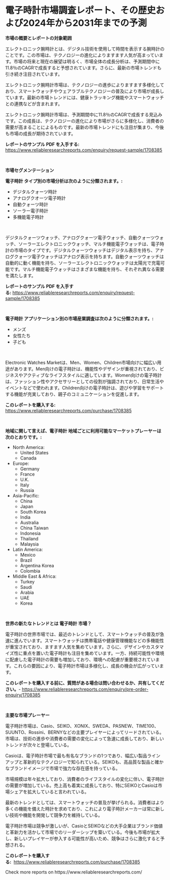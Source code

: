<p><h1>電子時計市場調査レポート、その歴史および2024年から2031年までの予測</h1></p><p><strong>市場の概要とレポートの対象範囲</strong></p>
<p><p>エレクトロニック腕時計とは、デジタル技術を使用して時間を表示する腕時計のことです。この市場は、テクノロジーの進化によりますます人気が高まっています。市場の将来と現在の展望は明るく、市場全体の成長分析は、予測期間中に11.8％のCAGRで成長すると予想されています。さらに、最新の市場トレンドも引き続き注目されています。</p><p>エレクトロニック腕時計市場は、テクノロジーの進歩によりますます多様化しており、スマートウォッチやウェアラブルテクノロジーの普及により市場が成長しています。最新の市場トレンドには、健康トラッキング機能やスマートウォッチとの連携などが含まれます。</p><p>エレクトロニック腕時計市場は、予測期間中に11.8％のCAGRで成長する見込みです。この成長は、テクノロジーの進化により市場がさらに多様化し、消費者の需要が高まることによるものです。最新の市場トレンドにも注目が集まり、今後も市場の成長が期待されています。</p></p>
<p><strong>レポートのサンプル PDF を入手する:</strong> <a href="https://www.reliableresearchreports.com/enquiry/request-sample/1708385">https://www.reliableresearchreports.com/enquiry/request-sample/1708385</a></p>
<p>&nbsp;</p>
<p><strong>市場セグメンテーション</strong></p>
<p><strong>電子時計 タイプ別の市場分析は次のように分類されます。:</strong></p>
<p><ul><li>デジタルクォーツ時計</li><li>アナログクオーツ電子時計</li><li>自動クォーツ時計</li><li>ソーラー電子時計</li><li>多機能電子時計</li></ul></p>
<p>&nbsp;</p>
<p><p>デジタルクォーツウォッチ、アナログクォーツ電子ウォッチ、自動クォーツウォッチ、ソーラーエレクトロニックウォッチ、マルチ機能電子ウォッチは、電子時計の市場のタイプです。デジタルクォーツウォッチはデジタル表示を持ち、アナログクォーツ電子ウォッチはアナログ表示を持ちます。自動クォーツウォッチは自動的に動く機能を持ち、ソーラーエレクトロニックウォッチは太陽光で充電可能です。マルチ機能電子ウォッチはさまざまな機能を持ち、それぞれ異なる需要を満たします。</p></p>
<p><strong>レポートのサンプル PDF を入手する:</strong>&nbsp;<a href="https://www.reliableresearchreports.com/enquiry/request-sample/1708385">https://www.reliableresearchreports.com/enquiry/request-sample/1708385</a></p>
<p>&nbsp;</p>
<p><strong> 電子時計 アプリケーション別の市場産業調査は次のように分類されます。:</strong></p>
<p><ul><li>メンズ</li><li>女性たち</li><li>子ども</li></ul></p>
<p>&nbsp;</p>
<p><p>Electronic Watches Marketは、Men、Women、Children市場向けに幅広い用途があります。Men向けの電子時計は、機能性やデザインが重視されており、ビジネスやアクティブなライフスタイルに適しています。Women向けの電子時計は、ファッション性やアクセサリーとしての役割が強調されており、日常生活やイベントなどで使われます。Children向けの電子時計は、遊びや学習をサポートする機能が充実しており、親子のコミュニケーションを促進します。</p></p>
<p><strong>このレポートを購入する:</strong>&nbsp; <a href="https://www.reliableresearchreports.com/purchase/1708385">https://www.reliableresearchreports.com/purchase/1708385</a></p>
<p>&nbsp;</p>
<p><strong>地域に関して言えば、電子時計 地域ごとに利用可能なマーケットプレーヤーは次のとおりです。:</strong></p>
<p><ul>
    <li>
        North America:
        <ul>
            <li>United States</li>
            <li>Canada</li>
        </ul>
    </li>
    <li>
        Europe:
        <ul>
            <li>Germany</li>
            <li>France</li>
            <li>U.K.</li>
            <li>Italy</li>
            <li>Russia</li>
        </ul>
    </li>
    <li>
        Asia-Pacific:
        <ul>
            <li>China</li>
            <li>Japan</li>
            <li>South Korea</li>
            <li>India</li>
            <li>Australia</li>
            <li>China Taiwan</li>
            <li>Indonesia</li>
            <li>Thailand</li>
            <li>Malaysia</li>
        </ul>
    </li>
    <li>
        Latin America:
        <ul>
            <li>Mexico</li>
            <li>Brazil</li>
            <li>Argentina Korea</li>
            <li>Colombia</li>
        </ul>
    </li>
    <li>
        Middle East & Africa:
        <ul>
            <li>Turkey</li>
            <li>Saudi</li>
            <li>Arabia</li>
            <li>UAE</li>
            <li>Korea</li>
        </ul>
    </li>
    </ul></p>
<p>&nbsp;</p>
<p><strong>世界の新たなトレンドとは 電子時計 市場？</strong></p>
<p><p>電子時計の世界市場では、最近のトレンドとして、スマートウォッチの普及が急速に進んでいます。スマートウォッチは携帯電話や健康管理機能などの多機能性が重宝されており、ますます人気を集めています。さらに、デザインやカスタマイズ性に重点を置いた電子時計も注目を集めています。一方、持続可能性や環境に配慮した電子時計の需要も増加しており、環境への配慮が重要視されています。これらの要因により、電子時計市場は多様化し、成長の機会が広がっています。</p></p>
<p><strong>このレポートを購入する前に、質問がある場合は問い合わせるか、共有してください。</strong>- <a href="https://www.reliableresearchreports.com/enquiry/pre-order-enquiry/1708385">https://www.reliableresearchreports.com/enquiry/pre-order-enquiry/1708385</a></p>
<p>&nbsp;</p>
<p><strong>主要な市場プレーヤー</strong></p>
<p><p>電子時計市場は、Casio、SEIKO、XONIX、SWEDA、PASNEW、TIME100、SUUNTO、Rossini、BERNYなどの主要プレイヤーによってリードされている。市場は、技術の進歩や消費者の需要の変化によって急速に成長しており、新しいトレンドが次々と登場している。</p><p>Casioは、電子時計市場で最も有名なブランドの1つであり、幅広い製品ラインアップと革新的なテクノロジーで知られている。SEIKOも、高品質な製品と確かなブランドイメージで市場で強力な存在感を持っている。</p><p>市場規模は年々拡大しており、消費者のライフスタイルの変化に伴い、電子時計の需要が増加している。売上高も着実に成長しており、特にSEIKOとCasioは市場シェアを拡大していると言われている。</p><p>最新のトレンドとしては、スマートウォッチの普及が挙げられる。消費者はより多くの機能を備えた時計を求めており、これにより電子時計メーカーは常に新しい技術や機能を開発して競争力を維持している。</p><p>電子時計市場は競争が激しいが、CasioとSEIKOなどの大手企業はブランド価値と革新力を活かして市場でのリーダーシップを築いている。今後も市場が拡大し、新しいプレイヤーが参入する可能性が高いため、競争はさらに激化すると予想される。</p></p>
<p><strong>このレポートを購入する:</strong>&nbsp;&nbsp;<a href="https://www.reliableresearchreports.com/purchase/1708385">https://www.reliableresearchreports.com/purchase/1708385</a></p>
<p>Check more reports on https://www.reliableresearchreports.com/</p>